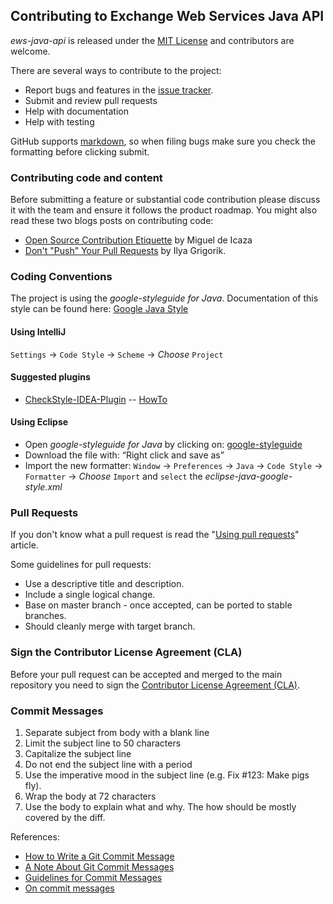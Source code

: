 ## Contributing to Exchange Web Services Java API
*ews-java-api* is released under the [MIT License](license.txt) and contributors are welcome.

There are several ways to contribute to the project:

* Report bugs and features in the [issue tracker](https://github.com/officedev/ews-java-api/issues).
* Submit and review pull requests
* Help with documentation
* Help with testing

GitHub supports [markdown](http://github.github.com/github-flavored-markdown/), so when filing bugs make sure you check the formatting before clicking submit.

### Contributing code and content
Before submitting a feature or substantial code contribution please discuss it with the team and ensure it follows the product roadmap.  You might also read these two blogs posts on contributing code:

* [Open Source Contribution Etiquette](http://tirania.org/blog/archive/2010/Dec-31.html) by Miguel de Icaza
* [Don't "Push" Your Pull Requests](http://www.igvita.com/2011/12/19/dont-push-your-pull-requests/) by Ilya Grigorik.

### Coding Conventions
The project is using the _google-styleguide for Java_. Documentation of this style can be found here: [Google Java Style](https://google-styleguide.googlecode.com/svn-history/r130/trunk/javaguide.html)

#### Using IntelliJ
`Settings` -> `Code Style` -> `Scheme` -> _Choose_ `Project`
#### Suggested plugins
* [CheckStyle-IDEA-Plugin](https://plugins.jetbrains.com/plugin/1065) -- [HowTo](https://github.com/jshiell/checkstyle-idea/blob/master/README)

#### Using Eclipse
* Open *google-styleguide for Java* by clicking on: [google-styleguide](https://google-styleguide.googlecode.com/svn-history/r122/trunk/eclipse-java-google-style.xml)
* Download the file with: “Right click and save as”
* Import the new formatter:
    `Window` -> `Preferences` -> `Java` -> `Code Style` -> `Formatter` -> _Choose_ `Import` and `select` the _eclipse-java-google-style.xml_

### Pull Requests
If you don't know what a pull request is read the "[Using pull requests](https://help.github.com/articles/using-pull-requests)" article.

Some guidelines for pull requests:

* Use a descriptive title and description.
* Include a single logical change.
* Base on master branch - once accepted, can be ported to stable branches.
* Should cleanly merge with target branch.

### Sign the Contributor License Agreement (CLA)
Before your pull request can be accepted and merged to the main repository you need to sign the [Contributor License Agreement (CLA)](https://cla.azure.com).

### Commit Messages
1. Separate subject from body with a blank line
2. Limit the subject line to 50 characters
3. Capitalize the subject line
4. Do not end the subject line with a period
5. Use the imperative mood in the subject line (e.g. Fix #123: Make pigs fly).
6. Wrap the body at 72 characters
7. Use the body to explain what and why.  The how should be mostly covered by the diff.

References:

* [How to Write a Git Commit Message](http://chris.beams.io/posts/git-commit/)
* [A Note About Git Commit Messages](http://tbaggery.com/2008/04/19/a-note-about-git-commit-messages.html)
* [Guidelines for Commit Messages](https://wiki.gnome.org/Git/CommitMessages)
* [On commit messages](http://who-t.blogspot.de/2009/12/on-commit-messages.html)
